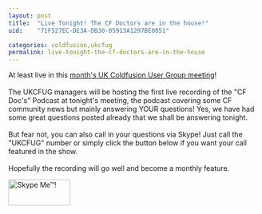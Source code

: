 ```yaml
---
layout: post
title:  "Live Tonight! The CF Doctors are in the house!"
uid:	"71F527EC-DE3A-DB30-05913A1297BE0051"

categories: coldfusion,ukcfug
permalink: live-tonight-the-cf-doctors-are-in-the-house
---
```

<p>At least live in this <a href="http://www.ukcfug.org/post.cfm/ukcfug-is-back">month's UK Coldfusion User Group meeting</a>! <br /><br />The UKCFUG managers will be hosting the first live recording of the "CF Doc's" Podcast at tonight's meeting, the podcast covering some CF community news but mainly answering YOUR questions! Yes, we have had some great questions posted already that we shall be answering tonight.<br /><br />But fear not, you can also call in your questions via Skype! Just call the "UKCFUG" number or simply click the button below if you want your call featured in the show.<br /><br />Hopefully the recording will go well and become a monthly feature.</p>
<p>
<script src="http://download.skype.com/share/skypebuttons/js/skypeCheck.js" type="text/javascript"></script>
<a href="/blog/skype:ukcfug?call"><img style="border: none;" src="http://download.skype.com/share/skypebuttons/buttons/call_blue_white_124x52.png" alt="Skype Me™!" width="124" height="52" /></a>
	</p>
<p> </p>